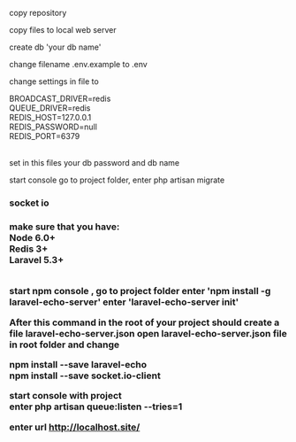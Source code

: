copy repository

copy files to local web server

create db 'your db name'

change filename .env.example to .env

change settings in file to 

BROADCAST_DRIVER=redis<br>
QUEUE_DRIVER=redis<br>
REDIS_HOST=127.0.0.1<br>
REDIS_PASSWORD=null<br>
REDIS_PORT=6379<br>
<br>

set in this files your db password and db name

start console go to project folder, enter php artisan migrate

<h3>socket io<h3>

make sure that you have:<br>
  Node 6.0+<br>
  Redis 3+<br>
  Laravel 5.3+ <br>
<br>

start npm console , go to project folder 
enter 'npm install -g laravel-echo-server'
enter 'laravel-echo-server init'

After this command in the root of your project should create a file laravel-echo-server.json
open laravel-echo-server.json file in root folder and change 

npm install --save laravel-echo<br>
npm install --save socket.io-client<br>

start console with project<br>
enter php artisan queue:listen --tries=1

enter url http://localhost.site/

